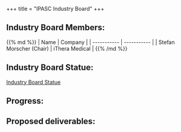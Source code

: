 +++
title = "IPASC Industry Board"
+++

## Industry Board Members:

<div class="consortium-table">
{{% md %}}
| Name 						    | Company 							    |
| ----------- 				| ----------- 							|
| Stefan Morscher (Chair)			| iThera Medical 	|
{{% /md %}}
</div>

## Industry Board Statue:

<a href="https://drive.google.com/file/d/1UOGsd4AvhRLlTdr-EgVmlZA1NRaVaHqJ/view?usp=sharing"> Industry Board Statue</a>

## Progress:



## Proposed deliverables:
